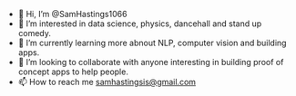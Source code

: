 - 👋 Hi, I’m @SamHastings1066
- 👀 I’m interested in data science, physics, dancehall and stand up comedy.
- 🌱 I’m currently learning more abnout NLP, computer vision and building apps.
- 💞️ I’m looking to collaborate with anyone interesting in building proof of concept apps to help people.
- 📫 How to reach me samhastingsis@gmail.com
